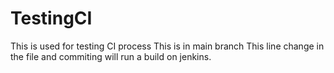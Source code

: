 # TestingCI
This is used for testing CI process
This is in main branch
This line change in the file and commiting will run a build on jenkins.
